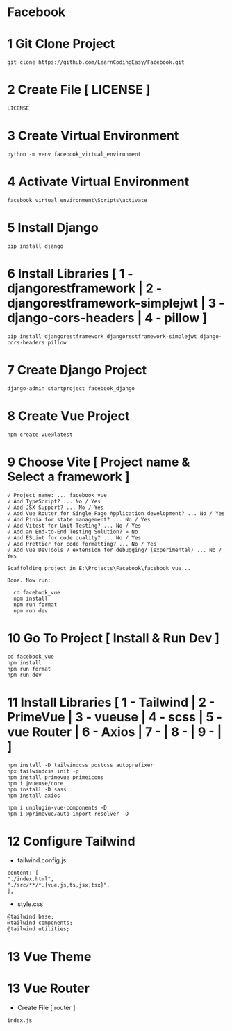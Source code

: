 # Facebook

# 1 Git Clone Project
```
git clone https://github.com/LearnCodingEasy/Facebook.git
``` 

# 2 Create File [ LICENSE ]
```
LICENSE
``` 

# 3 Create Virtual Environment
```
python -m venv facebook_virtual_environment
```

# 4 Activate Virtual Environment
```
facebook_virtual_environment\Scripts\activate
```

# 5 Install Django
```
pip install django
```

# 6 Install Libraries [ 1 - djangorestframework | 2 - djangorestframework-simplejwt | 3 - django-cors-headers | 4 - pillow ]
```
pip install djangorestframework djangorestframework-simplejwt django-cors-headers pillow
```

# 7 Create Django Project
```
django-admin startproject facebook_django
```

# 8 Create Vue Project
```
npm create vue@latest
```

# 9 Choose Vite [ Project name & Select a framework ]
```
√ Project name: ... facebook_vue
√ Add TypeScript? ... No / Yes
√ Add JSX Support? ... No / Yes
√ Add Vue Router for Single Page Application development? ... No / Yes
√ Add Pinia for state management? ... No / Yes
√ Add Vitest for Unit Testing? ... No / Yes
√ Add an End-to-End Testing Solution? » No
√ Add ESLint for code quality? ... No / Yes
√ Add Prettier for code formatting? ... No / Yes
√ Add Vue DevTools 7 extension for debugging? (experimental) ... No / Yes

Scaffolding project in E:\Projects\Facebook\facebook_vue...

Done. Now run:

  cd facebook_vue
  npm install
  npm run format
  npm run dev

```

# 10 Go To Project [ Install & Run Dev ]
```
cd facebook_vue
npm install
npm run format
npm run dev
```

# 11  Install Libraries [ 1 - Tailwind | 2 - PrimeVue | 3 - vueuse | 4 - scss | 5 - vue Router | 6 - Axios | 7 - | 8 - | 9 - |  ]
```
npm install -D tailwindcss postcss autoprefixer
npx tailwindcss init -p
npm install primevue primeicons
npm i @vueuse/core
npm install -D sass
npm install axios

npm i unplugin-vue-components -D
npm i @primevue/auto-import-resolver -D

```

# 12 Configure Tailwind
* tailwind.config.js
```
content: [
"./index.html",
"./src/**/*.{vue,js,ts,jsx,tsx}",
],
```
* style.css
```
@tailwind base;
@tailwind components;
@tailwind utilities;
```

# 13 Vue Theme
# 13 Vue Router
* Create File [ router ]
```
index.js
```